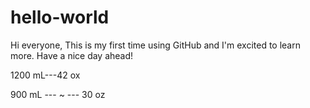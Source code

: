 # hello-world

Hi everyone,
This is my first time using GitHub and I'm excited to learn more.
Have a nice day ahead!

1200 mL---42 ox

900 mL --- ~
       --- 30 oz
